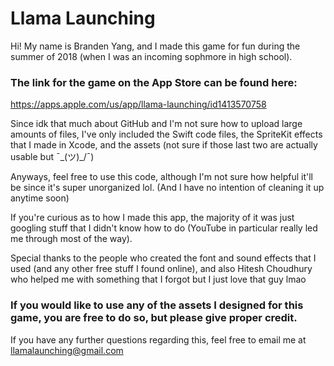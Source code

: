 # Llama Launching

Hi! My name is Branden Yang, and I made this game for fun during the summer of 2018 (when I was an incoming sophmore in high school).

### The link for the game on the App Store can be found here: 
https://apps.apple.com/us/app/llama-launching/id1413570758

Since idk that much about GitHub and I'm not sure how to upload large amounts of files, I've only included the Swift code files, the SpriteKit effects that I made in Xcode, and the assets (not sure if those last two are actually usable but ¯\_(ツ)_/¯)

Anyways, feel free to use this code, although I'm not sure how helpful it'll be since it's super unorganized lol. (And I have no intention of cleaning it up anytime soon)

If you're curious as to how I made this app, the majority of it was just googling stuff that I didn't know how to do (YouTube in particular really led me through most of the way).

Special thanks to the people who created the font and sound effects that I used (and any other free stuff I found online), and also Hitesh Choudhury who helped me with something that I forgot but I just love that guy lmao

### If you would like to use any of the assets I designed for this game, you are free to do so, but please give proper credit.
If you have any further questions regarding this, feel free to email me at llamalaunching@gmail.com
